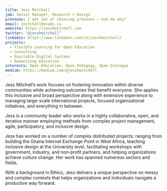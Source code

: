 ```yaml
---
title: Jess Mitchell
job: Senior Manager, Research + Design
pronouns: I opt out of choosing pronouns — ask me why?
email: jmitchell@ocadu.ca
website: https://jesshmitchell.com
twitter: "@jesshmitchell"
linkedin: https://www.linkedin.com/in/jesshmitchell/
projects:
  - Flexible Learning for Open Education
  - Consulting
  - Equitable Digital Systems
  - Humanizing Education
interests: Open Education, Open Pedagogy, Open Dialogue
medium: https://medium.com/@jesshmitchell
---
```

Jess Mitchell’s work focuses on fostering innovation within diverse communities while achieving outcomes that benefit everyone. She applies this inclusive and broad perspective along with extensive experience to managing large-scale international projects, focused organizational initiatives, and everything in between.

Jess is a community leader who works in a highly collaborative, open, and iterative manner employing methods from complex project management, agile, participatory, and inclusive design.

Jess has worked on a number of complex distributed projects: ranging from building the Ghana Internet Exchange Point in West Africa, teaching inclusive design at the University level, facilitating workshops with government, industry, and non-profit partners, and helping organizations achieve culture change. Her work has spanned numerous sectors and fields.

With a background in Ethics, Jess delivers a unique perspective on messy and complex contexts that helps organizations and individuals navigate a productive way forward.